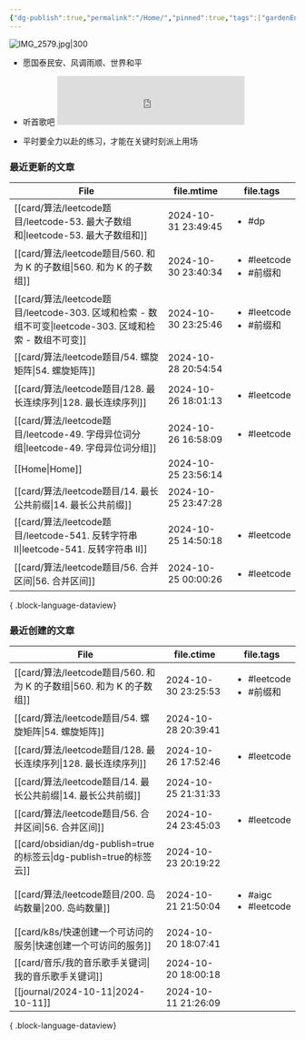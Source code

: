 ```yaml
---
{"dg-publish":true,"permalink":"/Home/","pinned":true,"tags":["gardenEntry"],"dgHomeLink":true,"dgShowBacklinks":"false","noteIcon":"2","created":"2024-01-28T22:46:43+08:00","updated":"2024-09-11T17:07:12+08:00"}
---
```



![IMG_2579.jpg|300](/img/user/attachs/IMG_2579.jpg)

- 愿国泰民安、风调雨顺、世界和平

- 听首歌吧 <iframe frameborder="no" border="0" marginwidth="0" marginheight="0" width=330 height=86 src="https://music.163.com/outchain/player?type=2&id=2612654282&auto=0&height=66"></iframe>
- 平时要全力以赴的练习，才能在关键时刻派上用场


### 最近更新的文章

| File                                                                               | file.mtime          | file.tags                                |
| ---------------------------------------------------------------------------------- | ------------------- | ---------------------------------------- |
| [[card/算法/leetcode题目/leetcode-53. 最大子数组和\|leetcode-53. 最大子数组和]]                 | 2024-10-31 23:49:45 | <ul><li>#dp</li></ul>                    |
| [[card/算法/leetcode题目/560. 和为 K 的子数组\|560. 和为 K 的子数组]]                           | 2024-10-30 23:40:34 | <ul><li>#leetcode</li><li>#前缀和</li></ul> |
| [[card/算法/leetcode题目/leetcode-303. 区域和检索 - 数组不可变\|leetcode-303. 区域和检索 - 数组不可变]] | 2024-10-30 23:25:46 | <ul><li>#leetcode</li><li>#前缀和</li></ul> |
| [[card/算法/leetcode题目/54. 螺旋矩阵\|54. 螺旋矩阵]]                                       | 2024-10-28 20:54:54 | <ul></ul>                                |
| [[card/算法/leetcode题目/128. 最长连续序列\|128. 最长连续序列]]                                 | 2024-10-26 18:01:13 | <ul><li>#leetcode</li></ul>              |
| [[card/算法/leetcode题目/leetcode-49. 字母异位词分组\|leetcode-49. 字母异位词分组]]               | 2024-10-26 16:58:09 | <ul><li>#leetcode</li></ul>              |
| [[Home\|Home]]                                                                  | 2024-10-25 23:56:14 | <ul></ul>                                |
| [[card/算法/leetcode题目/14. 最长公共前缀\|14. 最长公共前缀]]                                   | 2024-10-25 23:47:28 | <ul></ul>                                |
| [[card/算法/leetcode题目/leetcode-541. 反转字符串 II\|leetcode-541. 反转字符串 II]]           | 2024-10-25 14:50:18 | <ul><li>#leetcode</li></ul>              |
| [[card/算法/leetcode题目/56. 合并区间\|56. 合并区间]]                                       | 2024-10-25 00:00:26 | <ul><li>#leetcode</li></ul>              |

{ .block-language-dataview}

### 最近创建的文章

| File                                                          | file.ctime          | file.tags                                 |
| ------------------------------------------------------------- | ------------------- | ----------------------------------------- |
| [[card/算法/leetcode题目/560. 和为 K 的子数组\|560. 和为 K 的子数组]]      | 2024-10-30 23:25:53 | <ul><li>#leetcode</li><li>#前缀和</li></ul>  |
| [[card/算法/leetcode题目/54. 螺旋矩阵\|54. 螺旋矩阵]]                  | 2024-10-28 20:39:41 | <ul></ul>                                 |
| [[card/算法/leetcode题目/128. 最长连续序列\|128. 最长连续序列]]            | 2024-10-26 17:52:46 | <ul><li>#leetcode</li></ul>               |
| [[card/算法/leetcode题目/14. 最长公共前缀\|14. 最长公共前缀]]              | 2024-10-25 21:31:33 | <ul></ul>                                 |
| [[card/算法/leetcode题目/56. 合并区间\|56. 合并区间]]                  | 2024-10-24 23:45:03 | <ul><li>#leetcode</li></ul>               |
| [[card/obsidian/dg-publish=true的标签云\|dg-publish=true的标签云]] | 2024-10-23 20:19:22 | <ul></ul>                                 |
| [[card/算法/leetcode题目/200. 岛屿数量\|200. 岛屿数量]]                | 2024-10-21 21:50:04 | <ul><li>#aigc</li><li>#leetcode</li></ul> |
| [[card/k8s/快速创建一个可访问的服务\|快速创建一个可访问的服务]]                    | 2024-10-20 18:07:41 | <ul></ul>                                 |
| [[card/音乐/我的音乐歌手关键词\|我的音乐歌手关键词]]                           | 2024-10-20 18:00:18 | <ul></ul>                                 |
| [[journal/2024-10-11\|2024-10-11]]                         | 2024-10-11 21:26:09 | <ul></ul>                                 |

{ .block-language-dataview}

